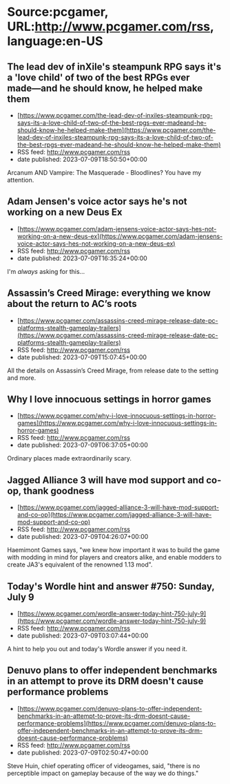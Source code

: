 # Source:pcgamer, URL:http://www.pcgamer.com/rss, language:en-US

## The lead dev of inXile's steampunk RPG says it's a 'love child' of two of the best RPGs ever made⁠—and he should know, he helped make them
 - [https://www.pcgamer.com/the-lead-dev-of-inxiles-steampunk-rpg-says-its-a-love-child-of-two-of-the-best-rpgs-ever-madeand-he-should-know-he-helped-make-them](https://www.pcgamer.com/the-lead-dev-of-inxiles-steampunk-rpg-says-its-a-love-child-of-two-of-the-best-rpgs-ever-madeand-he-should-know-he-helped-make-them)
 - RSS feed: http://www.pcgamer.com/rss
 - date published: 2023-07-09T18:50:50+00:00

Arcanum AND Vampire: The Masquerade - Bloodlines? You have my attention.

## Adam Jensen's voice actor says he's not working on a new Deus Ex
 - [https://www.pcgamer.com/adam-jensens-voice-actor-says-hes-not-working-on-a-new-deus-ex](https://www.pcgamer.com/adam-jensens-voice-actor-says-hes-not-working-on-a-new-deus-ex)
 - RSS feed: http://www.pcgamer.com/rss
 - date published: 2023-07-09T16:35:24+00:00

I'm *always* asking for this…

## Assassin’s Creed Mirage: everything we know about the return to AC’s roots
 - [https://www.pcgamer.com/assassins-creed-mirage-release-date-pc-platforms-stealth-gameplay-trailers](https://www.pcgamer.com/assassins-creed-mirage-release-date-pc-platforms-stealth-gameplay-trailers)
 - RSS feed: http://www.pcgamer.com/rss
 - date published: 2023-07-09T15:07:45+00:00

All the details on Assassin’s Creed Mirage, from release date to the setting and more.

## Why I love innocuous settings in horror games
 - [https://www.pcgamer.com/why-i-love-innocuous-settings-in-horror-games](https://www.pcgamer.com/why-i-love-innocuous-settings-in-horror-games)
 - RSS feed: http://www.pcgamer.com/rss
 - date published: 2023-07-09T06:37:05+00:00

Ordinary places made extraordinarily scary.

## Jagged Alliance 3 will have mod support and co-op, thank goodness
 - [https://www.pcgamer.com/jagged-alliance-3-will-have-mod-support-and-co-op](https://www.pcgamer.com/jagged-alliance-3-will-have-mod-support-and-co-op)
 - RSS feed: http://www.pcgamer.com/rss
 - date published: 2023-07-09T04:26:07+00:00

Haemimont Games says, "we knew how important it was to build the game with modding in mind for players and creators alike, and enable modders to create JA3's equivalent of the renowned 1.13 mod".

## Today's Wordle hint and answer #750: Sunday, July 9
 - [https://www.pcgamer.com/wordle-answer-today-hint-750-july-9](https://www.pcgamer.com/wordle-answer-today-hint-750-july-9)
 - RSS feed: http://www.pcgamer.com/rss
 - date published: 2023-07-09T03:07:44+00:00

A hint to help you out and today's Wordle answer if you need it.

## Denuvo plans to offer independent benchmarks in an attempt to prove its DRM doesn't cause performance problems
 - [https://www.pcgamer.com/denuvo-plans-to-offer-independent-benchmarks-in-an-attempt-to-prove-its-drm-doesnt-cause-performance-problems](https://www.pcgamer.com/denuvo-plans-to-offer-independent-benchmarks-in-an-attempt-to-prove-its-drm-doesnt-cause-performance-problems)
 - RSS feed: http://www.pcgamer.com/rss
 - date published: 2023-07-09T02:50:47+00:00

Steve Huin, chief operating officer of videogames, said, "there is no perceptible impact on gameplay because of the way we do things."

